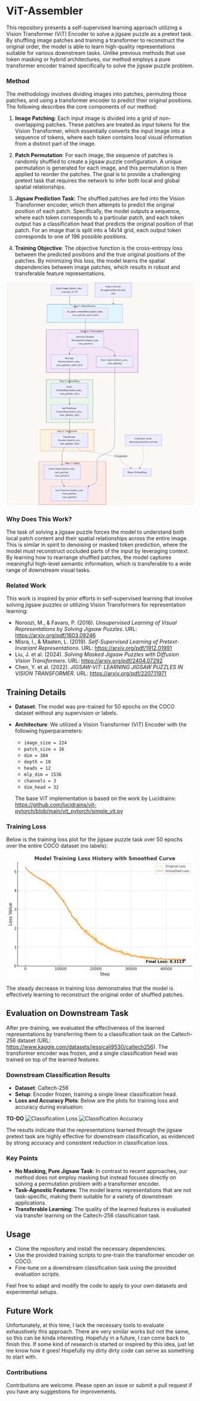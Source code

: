 # ViT-Assembler
This repository presents a self-supervised learning approach utilizing a Vision Transformer (ViT) Encoder to solve a jigsaw puzzle as a pretext task. By shuffling image patches and training a transformer to reconstruct the original order, the model is able to learn high-quality representations suitable for various downstream tasks. Unlike previous methods that use token masking or hybrid architectures, our method employs a pure transformer encoder trained specifically to solve the jigsaw puzzle problem.

### Method
The methodology involves dividing images into patches, permuting those patches, and using a transformer encoder to predict their original positions. The following describes the core components of our method:

1. **Image Patching**: Each input image is divided into a grid of non-overlapping patches. These patches are treated as input tokens for the Vision Transformer, which essentially converts the input image into a sequence of tokens, where each token contains local visual information from a distinct part of the image.

2. **Patch Permutation**: For each image, the sequence of patches is randomly shuffled to create a jigsaw puzzle configuration. A unique permutation is generated for each image, and this permutation is then applied to reorder the patches. The goal is to provide a challenging pretext task that requires the network to infer both local and global spatial relationships.

3. **Jigsaw Prediction Task**: The shuffled patches are fed into the Vision Transformer encoder, which then attempts to predict the original position of each patch. Specifically, the model outputs a sequence, where each token corresponds to a particular patch, and each token output has a classification head that predicts the original position of that patch. For an image that is split into a 14x14 grid, each output token corresponds to one of 196 possible positions.

4. **Training Objective**: The objective function is the cross-entropy loss between the predicted positions and the true original positions of the patches. By minimizing this loss, the model learns the spatial dependencies between image patches, which results in robust and transferable feature representations.

![Model Overview](assets/model_overview.png)

### Why Does This Work?
The task of solving a jigsaw puzzle forces the model to understand both local patch content and their spatial relationships across the entire image. This is similar in spirit to denoising or masked token prediction, where the model must reconstruct occluded parts of the input by leveraging context. By learning how to rearrange shuffled patches, the model captures meaningful high-level semantic information, which is transferable to a wide range of downstream visual tasks. 

### Related Work
This work is inspired by prior efforts in self-supervised learning that involve solving jigsaw puzzles or utilizing Vision Transformers for representation learning:
- Noroozi, M., & Favaro, P. (2016). *Unsupervised Learning of Visual Representations by Solving Jigsaw Puzzles*. URL: https://arxiv.org/pdf/1603.09246
- Misra, I., & Maaten, L. (2019). *Self-Supervised Learning of Pretext-Invariant Representations*. URL: https://arxiv.org/pdf/1912.01991
- Liu, J. et al. (2024). *Solving Masked Jigsaw Puzzles with Diffusion Vision Transformers*. URL: https://arxiv.org/pdf/2404.07292
- Chen, Y. et al. (2022). *JIGSAW-VIT: LEARNING JIGSAW PUZZLES IN VISION TRANSFORMER*. URL: https://arxiv.org/pdf/2207.11971

## Training Details
- **Dataset**: The model was pre-trained for 50 epochs on the COCO dataset without any supervision or labels.
- **Architecture**: We utilized a Vision Transformer (ViT) Encoder with the following hyperparameters:
  - `image_size = 224`
  - `patch_size = 16`
  - `dim = 384`
  - `depth = 10`
  - `heads = 12`
  - `mlp_dim = 1536`
  - `channels = 3`
  - `dim_head = 32`

  The base ViT implementation is based on the work by Lucidrains: https://github.com/lucidrains/vit-pytorch/blob/main/vit_pytorch/simple_vit.py

### Training Loss
Below is the training loss plot for the jigsaw puzzle task over 50 epochs over the entire COCO dataset (no labels):

![Training Loss](assets/training_loss.png)

The steady decrease in training loss demonstrates that the model is effectively learning to reconstruct the original order of shuffled patches.

## Evaluation on Downstream Task
After pre-training, we evaluated the effectiveness of the learned representations by transferring them to a classification task on the Caltech-256 dataset (URL: https://www.kaggle.com/datasets/jessicali9530/caltech256). The transformer encoder was frozen, and a single classification head was trained on top of the learned features.

### Downstream Classification Results
- **Dataset**: Caltech-256
- **Setup**: Encoder frozen, training a single linear classification head.
- **Loss and Accuracy Plots**: Below are the plots for training loss and accuracy during evaluation:

**TO-DO**
![Classification Loss](assets/classification_loss.png)
![Classification Accuracy](assets/classification_accuracy.png)

The results indicate that the representations learned through the jigsaw pretext task are highly effective for downstream classification, as evidenced by strong accuracy and consistent reduction in classification loss.

### Key Points
- **No Masking, Pure Jigsaw Task**: In contrast to recent approaches, our method does not employ masking but instead focuses directly on solving a permutation problem with a transformer encoder.
- **Task-Agnostic Features**: The model learns representations that are not task-specific, making them suitable for a variety of downstream applications.
- **Transferable Learning**: The quality of the learned features is evaluated via transfer learning on the Caltech-256 classification task.

## Usage
- Clone the repository and install the necessary dependencies.
- Use the provided training scripts to pre-train the transformer encoder on COCO.
- Fine-tune on a downstream classification task using the provided evaluation scripts.

Feel free to adapt and modify the code to apply to your own datasets and experimental setups.

## Future Work
Unfortunately, at this time, I lack the necessary tools to evaluate exhaustively this approach. There are very similar works but not the same, so this can be kinda interesting. Hopefuly in a future, I can come back to finish this. If some kind of research is started or inspired by this idea, just let me know how it goes! Hopefully my dirty dirty code can serve as something to start with.

### Contributions
Contributions are welcome. Please open an issue or submit a pull request if you have any suggestions for improvements.


